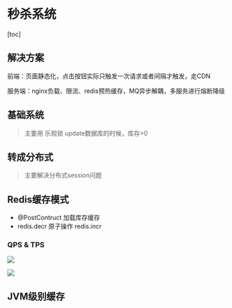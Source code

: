 # 秒杀系统

[toc]

## 解决方案

前端：页面静态化，点击按钮实际只触发一次请求或者间隔才触发，走CDN

服务端：nginx负载、限流、redis预热缓存，MQ异步解耦，多服务进行熔断降级

## 基础系统

> 主要用 乐观锁  update数据库的时候，库存>0

## 转成分布式

> 主要解决分布式session问题

## Redis缓存模式

* @PostContruct 加载库存缓存
* redis.decr 原子操作 redis.incr 

### QPS & TPS

![](https://tva1.sinaimg.cn/large/00831rSTly1gcsfdlgdgqj30j60crq68.jpg)



![](https://tva1.sinaimg.cn/large/00831rSTly1gcshvhn85yj30pa0eu430.jpg)

## JVM级别缓存

